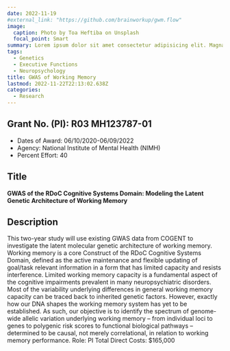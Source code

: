 ```yaml
---
date: 2022-11-19
#external_link: "https://github.com/brainworkup/gwm.flow"
image:
  caption: Photo by Toa Heftiba on Unsplash
  focal_point: Smart
summary: Lorem ipsum dolor sit amet consectetur adipisicing elit. Magnam, eius.
tags:
  - Genetics
  - Executive Functions
  - Neuropsychology
title: GWAS of Working Memory
lastmod: 2022-11-22T22:13:02.638Z
categories:
  - Research
---
```


## Grant No. (PI): R03 MH123787-01

- Dates of Award: 06/10/2020-06/09/2022
- Agency: National Institute of Mental Health (NIMH)
- Percent Effort: 40

## Title

**GWAS of the RDoC Cognitive Systems Domain: Modeling the Latent Genetic Architecture of Working Memory**

## Description

This two-year study will use existing GWAS data from COGENT to investigate the latent molecular genetic architecture of working memory. Working memory is a core Construct of the RDoC Cognitive Systems Domain, defined as the active maintenance and flexible updating of goal/task relevant information in a form that has limited capacity and resists interference. Limited working memory capacity is a fundamental aspect of the cognitive impairments prevalent in many neuropsychiatric disorders. Most of the variability underlying differences in general working memory capacity can be traced back to inherited genetic factors. However, exactly how our DNA shapes the working memory system has yet to be established. As such, our objective is to identify the spectrum of genome-wide allelic variation underlying working memory – from individual loci to genes to polygenic risk scores to functional biological pathways – determined to be causal, not merely correlational, in relation to working memory performance.
Role: PI
Total Direct Costs: $165,000
